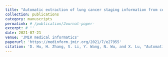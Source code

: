 ```yaml
---
title: "Automatic extraction of lung cancer staging information from computed tomography reports: deep learning approach"
collection: publications
category: manuscripts
permalink: # /publication/Journal-paper-
excerpt: # ''
date: 2021-07-21
venue: 'JMIR medical informatics'
paperurl: 'https://medinform.jmir.org/2021/7/e27955'
citation: 'D. Hu, H. Zhang, S. Li, Y. Wang, N. Wu, and X. Lu, "Automatic Extraction of Lung Cancer Staging Information From Computed Tomography Reports: Deep Learning Approach," JMIR Medical Informatics, vol. 9, no. 7, pp. e27955-e27955, 2021.'
---
```

